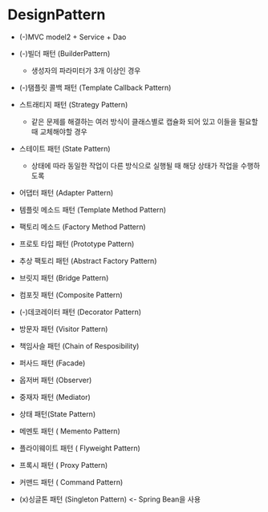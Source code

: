 # DesignPattern
- (-)MVC model2 + Service + Dao
- (-)빌더 패턴 (BuilderPattern)
    - 생성자의 파라미터가 3개 이상인 경우
- (-)탬플릿 콜백 패턴 (Template Callback Pattern)  
- 스트래티지 패턴 (Strategy Pattern)
    - 같은 문제를 해결하는 여러 방식이 클래스별로 캡슐화 되어 있고 이들을 필요할 때 교체해야할 경우
- 스테이트 패턴 (State Pattern)
    - 상태에 따라 동일한 작업이 다른 방식으로 실행될 때 해당 상태가 작업을 수행하도록 
- 어댑터 패턴 (Adapter Pattern)
- 템플릿 메소드 패턴 (Template Method Pattern)
- 팩토리 메소드 (Factory Method Pattern)
- 프로토 타입 패턴 (Prototype Pattern)
- 추상 팩토리 패턴 (Abstract Factory Pattern)
- 브릿지 패턴 (Bridge Pattern)
- 컴포짓 패턴 (Composite Pattern)
- (-)데코레이터 패턴 (Decorator Pattern)
- 방문자 패턴 (Visitor Pattern)
- 책임사슬 패턴 (Chain of Resposibility)
- 퍼사드 패턴 (Facade)
- 옵저버 패턴 (Observer)
- 중재자 패턴 (Mediator)
- 상태 패턴(State Pattern)
- 메멘토 패턴 ( Memento Pattern)
- 플라이웨이트 패턴 ( Flyweight Pattern)
- 프록시 패턴 ( Proxy Pattern)
- 커맨드 패턴 ( Command Pattern)
  
- (x)싱글톤 패턴 (Singleton Pattern) <- Spring Bean을 사용
